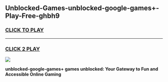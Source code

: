 
## Unblocked-Games-unblocked-google-games+-Play-Free-ghbh9
<h3>
<a href="https://premium76.site?title=unblocked-google-games+&ref=23A">CLICK TO PLAY</a></h3>
<hr>

<h3>
<a href="https://premium76.site?title=unblocked-google-games+&ref=23A">CLICK 2 PLAY</a>
  
</h3>

<a href="https://premium76.site?title=unblocked-google-games+&ref=23A"><img src="https://clearcache.store/games.png"></a>


**unblocked-google-games+ games unblocked: Your Gateway to Fun and Accessible Online Gaming**
